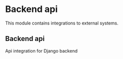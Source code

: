 # Backend api

This module contains integrations to external systems.

## Backend api

Api integration for Django backend

